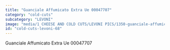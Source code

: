 ```yaml
---
title: "Guanciale Affumicato Extra Ue 00047707"
category: "cold-cuts"
subcategory: "LEVONI"
image: "media/1 CHEESE AND COLD CUTS/LEVONI PICS/1350-guanciale-affumicato-extra-ue-00047707.jpg"
id: "cold-cuts-levoni-68"
---
```


Guanciale Affumicato Extra Ue 00047707

